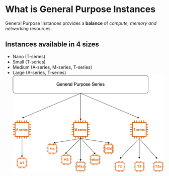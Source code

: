 # What is General Purpose Instances

General Purpose Instances provides a **balance** of *compute, memory and networking* resources

## Instances available in 4 sizes
- Nano (T-series)
- Small (T-series)
- Medium (A-series, M-series, T-series)
- Large (A-series, T-series)
![](images/general_purpose_type.png)